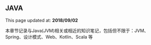 ## JAVA ##

This page updated at: **2018/09/02**

本章节记录与Java(JVM)相关或相近的知识笔记，包括但不限于：JVM、Spring、设计模式、Web、Kotlin、Scala 等